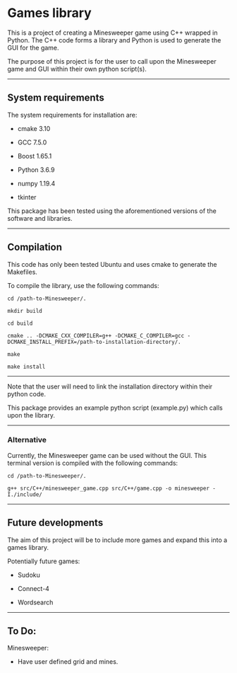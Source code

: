 # Games library

This is a project of creating a Minesweeper game using C++ wrapped in Python. The C++ code forms a library and Python is used to generate the GUI for the game. 

The purpose of this project is for the user to call upon the Minesweeper game and GUI within their own python script(s).

--------------------------------------------------------------------------------
## System requirements

The system requirements for installation are:

  - cmake 3.10

  - GCC 7.5.0

  - Boost 1.65.1

  - Python 3.6.9

  - numpy 1.19.4

  - tkinter
 
This package has been tested using the aforementioned versions of the software and libraries.

--------------------------------------------------------------------------------
## Compilation

This code has only been tested Ubuntu and uses cmake to generate the Makefiles.

To compile the library, use the following commands:
  ```
cd /path-to-Minesweeper/.

mkdir build

cd build

cmake .. -DCMAKE_CXX_COMPILER=g++ -DCMAKE_C_COMPILER=gcc -DCMAKE_INSTALL_PREFIX=/path-to-installation-directory/. 

make

make install
  ```
------------

Note that the user will need to link the installation directory within their python code.

This package provides an example python script (example.py) which calls upon the library. 

------------

### Alternative

Currently, the Minesweeper game can be used without the GUI.
This terminal version is compiled with the following commands: 
  ```
cd /path-to-Minesweeper/.

g++ src/C++/minesweeper_game.cpp src/C++/game.cpp -o minesweeper -I./include/ 
  ```
--------------------------------------------------------------------------------
## Future developments

The aim of this project will be to include more games and expand this into a games library.

Potentially future games:

- Sudoku

- Connect-4

- Wordsearch

--------------------------------------------------------------------------------
## To Do:

Minesweeper:

- Have user defined grid and mines.
